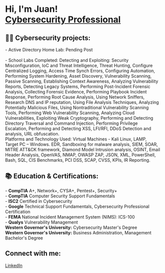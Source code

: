 <!-- # Main headline -->
<h1>
  Hi, I'm Juan! 
  <br>
  <a href="https://www.linkedin.com/in/juan-s-519049134/">
    Cybersecurity Professional
  </a>
</h1>

<!-- # Projects-->
<h2>
  👨‍💻 Cybersecurity projects:
</h2>
- Active Directory Home Lab: Pending Post
<br><br>
- School Labs Completed: Detecting and Exploiting: Security Misconfiguration, IoC and Threat Intelligence, Threat Hunting, Configure Centralized Logging, Access Time Synch Errors, Configuring Automation, Performing System Hardening, Asset Discovery, Vulnerability Scanning, Passive Scanning, Establishing Context Awareness, Analyzing Vulnerability Reports, Detecting Legacy Systems, Performing Post-Incident Forensic Analysis, Collecting Forensic Evidence, Performing Playbook Incident Response, Performing Root Cause Analysis, Using Network Sniffers, Research DNS and IP reputation, Using File Analysis Techniques, Analyzing Potentially Malicious Files, Using Nontraditional Vulnerability Scanning Tools, Performing Web Vulnerability Scanning, Analyzing Cloud Vulnerabilities, Exploiting Weak Cryptography, Performing and Detecting Directory Traversal and Command Injection, Performing Privilege Escalation, Performing and Detecting XSS, LFI/RFI, DDoS Detection and analysis, URL obfuscation. 
<br>
Platforms and Technology Used: Virtual Machines - Kali Linux, LAMP, Target PC – Windows. EDR, Sandboxing for malware analysis, SIEM, SOAR, MITRE ATT&CK framework, Diamond Model Intrusion analysis, OSINT, Email Header Analysis, OpenVAS, NMAP, OWASP ZAP, JSON, XML, PowerShell, Bash, SQL, CIS Benchmarks, PCI DSS, SCAP, CVSS, KPIs, IR Reporting.
<br>

<!-- # Certifications -->
<h2>
   📚 Education & Certifications:
</h2>
- <strong>CompTIA</strong> A+, Network+,  CYSA+, Pentest+, Security+
<br>
- <strong>CompTIA</strong> Computer Security Support Fundamentals
<br>
- <strong>ISC2</strong> Certified in Cybersecurity
<br>
- <strong>Google</strong> Technical Support Fundamentals, Cybersecurity Professional Certification
<br>
- <strong>FEMA </strong> National Incident Management System (NIMS): ICS-100
<br>
- <strong>Qualys</strong> Vulnerability Management
<br>
<strong>Western Governor's University:</strong> Cybersecurity Master's Degree
<br>
<strong>Western Governor's University:</strong> Business Administration, Management Bachelor's Degree


<!-- # Social Platforms Section -->
<h2>
  Connect with me:
</h2>
<a href=https://www.linkedin.com/in/juan-s-519049134/> 
  LinkedIn
</a>
